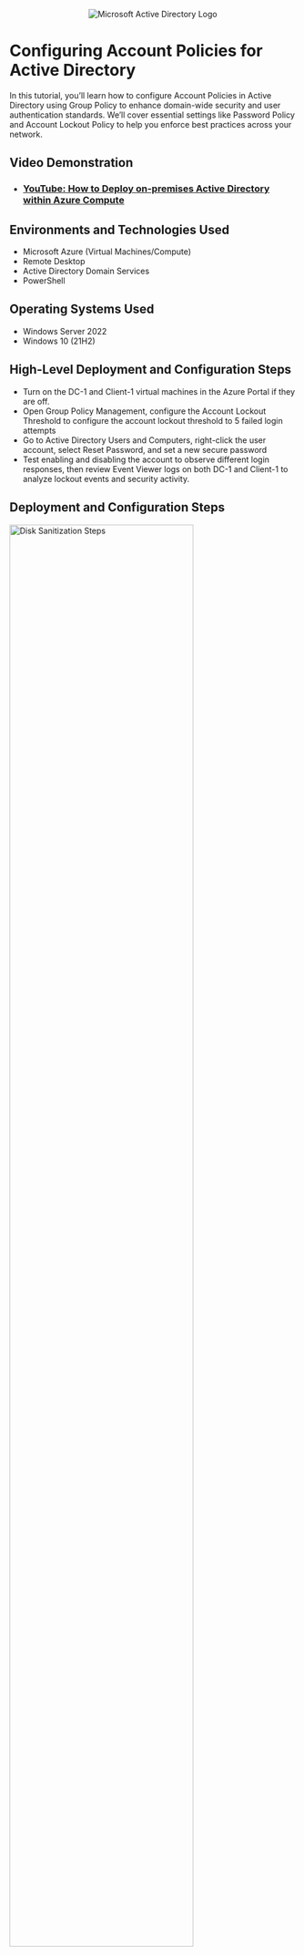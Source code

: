 <p align="center">
<img src="https://i.imgur.com/pU5A58S.png" alt="Microsoft Active Directory Logo"/>
</p>

<h1>Configuring Account Policies for Active Directory</h1>
In this tutorial, you’ll learn how to configure Account Policies in Active Directory using Group Policy to enhance domain-wide security and user authentication standards. We’ll cover essential settings like Password Policy and Account Lockout Policy to help you enforce best practices across your network.<br />


<h2>Video Demonstration</h2>

- ### [YouTube: How to Deploy on-premises Active Directory within Azure Compute](https://www.youtube.com)

<h2>Environments and Technologies Used</h2>

- Microsoft Azure (Virtual Machines/Compute)
- Remote Desktop
- Active Directory Domain Services
- PowerShell

<h2>Operating Systems Used </h2>

- Windows Server 2022
- Windows 10 (21H2)

<h2>High-Level Deployment and Configuration Steps</h2>

- Turn on the DC-1 and Client-1 virtual machines in the Azure Portal if they are off.
- Open Group Policy Management, configure the Account Lockout Threshold to configure the account lockout threshold to 5 failed login attempts
- Go to Active Directory Users and Computers, right-click the user account, select Reset Password, and set a new secure password
- Test enabling and disabling the account to observe different login responses, then review Event Viewer logs on both DC-1 and Client-1 to analyze lockout events and security activity.

<h2>Deployment and Configuration Steps</h2>

<p>
<img src="https://github.com/user-attachments/assets/793896bd-2830-4fdc-b6ad-be0a4c015888" height="80%" width="80%" alt="Disk Sanitization Steps"/>
</p>
<p>
To set up account lockout protection, open Group Policy Management on the Domain Controller (DC-1). Navigate to the appropriate Group Policy Object (GPO), usually under Default Domain Policy, and go to Computer Configuration > Policies > Windows Settings > Security Settings > Account Policies > Account Lockout Policy. There, set the Account Lockout Threshold to 5 invalid login attempts, then attempt 6 failed logins to confirm the lockout works.
</p>
<br />

<p>
<img src="https://github.com/user-attachments/assets/a73e391e-33c2-4fc3-860a-464e7d164d32" height="80%" width="80%" alt="Disk Sanitization Steps"/>
</p>
<p>
To reset a user's password, open Active Directory Users and Computers on the Domain Controller. Locate and right-click the user account you want to update, then select Reset Password from the context menu. Enter a new secure password, confirm it, and optionally check the box to require the user to change it at next login.
</p>
<br />

<p>
<img src="https://github.com/user-attachments/assets/46b989ae-ea91-47db-9cbe-7e90fffad078" height="80%" width="80%" alt="Disk Sanitization Steps"/>
</p>
<p>
To test account status changes, go to Active Directory Users and Computers, right-click the user account, and choose Disable Account to prevent logins. Attempt to log in with the disabled account to see the access denied message, then re-enable the account and try logging in again. 
</p>
<br />

<p>
<img src="https://github.com/user-attachments/assets/cef13682-b2dc-44bb-b563-4196cd408a43" height="80%" width="80%" alt="Disk Sanitization Steps"/>
</p>
<p>
To review security-related activity, open Event Viewer on both DC-1 and Client-1 by typing Event Viewer in the Start menu. In the Event Viewer, navigate to Windows Logs > Security to view detailed records of account lockouts, failed login attempts, and other authentication events. These logs are essential for auditing user behavior and identifying potential security issues or unauthorized access attempts. 
</p>
<br />
